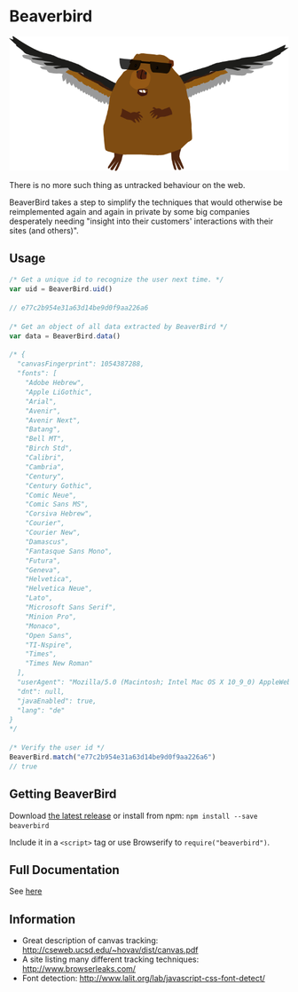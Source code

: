 Beaverbird
========

![Always there, tracking you](https://raw.githubusercontent.com/AlexanderSelzer/beaverbird/master/beaverbird.png)

There is no more such thing as untracked behaviour on the web.

BeaverBird takes a step to simplify the techniques that would otherwise be reimplemented again and again
in private by some big companies desperately needing "insight into their customers' interactions with their sites (and others)".

## Usage

```JavaScript
/* Get a unique id to recognize the user next time. */
var uid = BeaverBird.uid()

// e77c2b954e31a63d14be9d0f9aa226a6

/* Get an object of all data extracted by BeaverBird */
var data = BeaverBird.data()

/* {
  "canvasFingerprint": 1054387288,
  "fonts": [
    "Adobe Hebrew",
    "Apple LiGothic",
    "Arial",
    "Avenir",
    "Avenir Next",
    "Batang",
    "Bell MT",
    "Birch Std",
    "Calibri",
    "Cambria",
    "Century",
    "Century Gothic",
    "Comic Neue",
    "Comic Sans MS",
    "Corsiva Hebrew",
    "Courier",
    "Courier New",
    "Damascus",
    "Fantasque Sans Mono",
    "Futura",
    "Geneva",
    "Helvetica",
    "Helvetica Neue",
    "Lato",
    "Microsoft Sans Serif",
    "Minion Pro",
    "Monaco",
    "Open Sans",
    "TI-Nspire",
    "Times",
    "Times New Roman"
  ],
  "userAgent": "Mozilla/5.0 (Macintosh; Intel Mac OS X 10_9_0) AppleWebKit/537.36 (KHTML, like Gecko) Chrome/36.0.1985.125 Safari/537.36",
  "dnt": null,
  "javaEnabled": true,
  "lang": "de"
}
*/

/* Verify the user id */
BeaverBird.match("e77c2b954e31a63d14be9d0f9aa226a6")
// true
```

## Getting BeaverBird

Download [the latest release](https://github.com/AlexanderSelzer/BeaverBird/releases) or
install from npm: `npm install --save beaverbird`

Include it in a `<script>` tag or use Browserify to `require("beaverbird")`.

## Full Documentation

See [here](https://github.com/AlexanderSelzer/BeaverBird/blob/master/docs/BeaverBird.md)

## Information

* Great description of canvas tracking: http://cseweb.ucsd.edu/~hovav/dist/canvas.pdf
* A site listing many different tracking techniques: http://www.browserleaks.com/
* Font detection: http://www.lalit.org/lab/javascript-css-font-detect/
